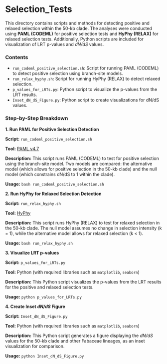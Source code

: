 # Selection_Tests
This directory contains scripts and methods for detecting positive and relaxed selection within the 50-kb clade. The analyses were conducted using **PAML (CODEML)** for positive selection tests and **HyPhy (RELAX)** for relaxed selection tests. Additionally, Python scripts are included for visualization of LRT p-values and *dN/dS* values.

### Contents
- ```run_codeml_positive_selection.sh```: Script for running PAML (CODEML) to detect positive selection using branch-site models.
- ```run_relax_hyphy.sh```: Script for running HyPhy (RELAX) to detect relaxed selection.
- ```p_values_for_LRTs.py```: Python script to visualize the p-values from the LRT results.
- ```Inset_dN_dS_Figure.py```: Python script to create visualizations for dN/dS values.

### Step-by-Step Breakdown
**1. Run PAML for Positive Selection Detection**

**Script:** ```run_codeml_positive_selection.sh```

**Tool:** [PAML v4.7](https://github.com/abacus-gene/paml)

**Description:** This script runs PAML (CODEML) to test for positive selection using the branch-site model. Two models are compared: the alternative model (which allows for positive selection in the 50-kb clade) and the null model (which constrains dN/dS to 1 within the clade).

**Usage:** ```bash run_codeml_positive_selection.sh```

**2. Run HyPhy for Relaxed Selection Detection**

**Script:** ```run_relax_hyphy.sh```

**Tool:** [HyPhy](https://www.hyphy.org/)

**Description:** This script runs HyPhy (RELAX) to test for relaxed selection in the 50-kb clade. The null model assumes no change in selection intensity (k = 1), while the alternative model allows for relaxed selection (k < 1).

**Usage:** ```bash run_relax_hyphy.sh```

**3. Visualize LRT p-values**

**Script:** ```p_values_for_LRTs.py```

**Tool:** Python (with required libraries such as ```matplotlib```, ```seaborn```)

**Description:** This Python script visualizes the p-values from the LRT results for the positive and relaxed selection tests.

**Usage:** ```python p_values_for_LRTs.py```

**4. Create Inset *dN/dS* Figure**

**Script:** ```Inset_dN_dS_Figure.py```

**Tool:** Python (with required libraries such as ```matplotlib```, ```seaborn```)

**Description:** This Python script generates a figure displaying the *dN/dS* values for the 50-kb clade and other Fabaceae lineages, as an inset visualization for comparison.

**Usage:** ```python Inset_dN_dS_Figure.py```
